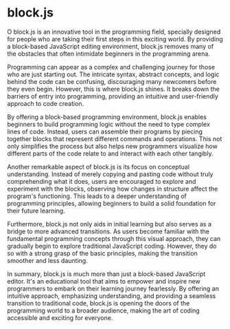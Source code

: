 # block.js
O block.js is an innovative tool in the programming field, specially designed for people who are taking their first steps in this exciting world. By providing a block-based JavaScript editing environment, block.js removes many of the obstacles that often intimidate beginners in the programming arena.

Programming can appear as a complex and challenging journey for those who are just starting out. The intricate syntax, abstract concepts, and logic behind the code can be confusing, discouraging many newcomers before they even begin. However, this is where block.js shines. It breaks down the barriers of entry into programming, providing an intuitive and user-friendly approach to code creation.

By offering a block-based programming environment, block.js enables beginners to build programming logic without the need to type complex lines of code. Instead, users can assemble their programs by piecing together blocks that represent different commands and operations. This not only simplifies the process but also helps new programmers visualize how different parts of the code relate to and interact with each other tangibly.

Another remarkable aspect of block.js is its focus on conceptual understanding. Instead of merely copying and pasting code without truly comprehending what it does, users are encouraged to explore and experiment with the blocks, observing how changes in structure affect the program's functioning. This leads to a deeper understanding of programming principles, allowing beginners to build a solid foundation for their future learning.

Furthermore, block.js not only aids in initial learning but also serves as a bridge to more advanced transitions. As users become familiar with the fundamental programming concepts through this visual approach, they can gradually begin to explore traditional JavaScript coding. However, they do so with a strong grasp of the basic principles, making the transition smoother and less daunting.

In summary, block.js is much more than just a block-based JavaScript editor. It's an educational tool that aims to empower and inspire new programmers to embark on their learning journey fearlessly. By offering an intuitive approach, emphasizing understanding, and providing a seamless transition to traditional code, block.js is opening the doors of the programming world to a broader audience, making the art of coding accessible and exciting for everyone.
